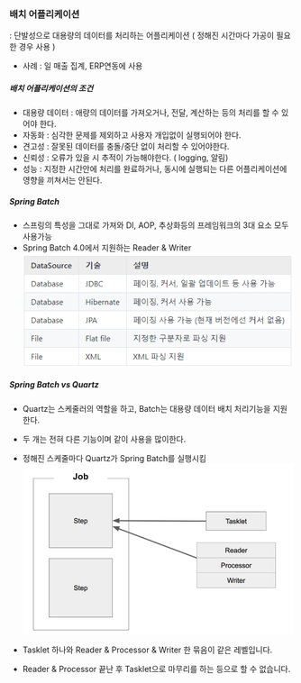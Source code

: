 ### 배치 어플리케이션
: 단발성으로 대용량의 데이터를 처리하는 어플리케이션 ( 정해진 시간마다 가공이 필요한 경우 사용 )
- 사례 : 일 매출 집계, ERP연동에 사용

##### 배치 어플리케이션의 조건
- 대용량 데이터 : 애량의 데이터를 가져오거나, 전달, 계산하는 등의 처리를 할 수 있어야 한다.
- 자동화 : 심각한 문제를 제외하고 사용자 개입없이 실행되어야 한다.
- 견고성 : 잘못된 데이터를 충돌/중단 없이 처리할 수 있어야한다.
- 신뢰성 : 오류가 있을 시 추적이 가능해야한다. ( logging, 알림)
- 성능 : 지정한 시간안에 처리를 완료하거나, 동시에 실행되는 다른 어플리케이션에 영향을 끼쳐서는 안된다.

##### Spring Batch
- 스프링의 특성을 그대로 가져와 DI, AOP, 추상화등의 프레임워크의 3대 요소 모두 사용가능
- Spring Batch 4.0에서 지원하는 Reader & Writer
![](/images/2019/02/1-batch.png)

##### Spring Batch vs Quartz
- Quartz는 스케줄러의 역할을 하고, Batch는 대용량 데이터 배치 처리기능을 지원한다.
- 두 개는 전혀 다른 기능이며 같이 사용을 많이한다.
- 정해진 스케줄마다 Quartz가 Spring Batch를 실행시킴
![](/images/2019/02/2-batch.png)

-  Tasklet 하나와 Reader & Processor & Writer 한 묶음이 같은 레벨입니다.
-  Reader & Processor 끝난 후 Tasklet으로 마무리를 하는 등으로 할 수 없습니다.
